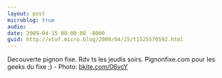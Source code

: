 ```yaml
---
layout: post
microblog: true
audio: 
date: 2009-04-15 00:00:00 -0000
guid: http://xtof.micro.blog/2009/04/15/t1525570592.html
---
```

Decouverte pignon fixe. Rdv ts les jeudis soirs. Pignonfixe.com pour les geeks du fixe ;) - Photo: [bkite.com/06vcY](http://bkite.com/06vcY)
